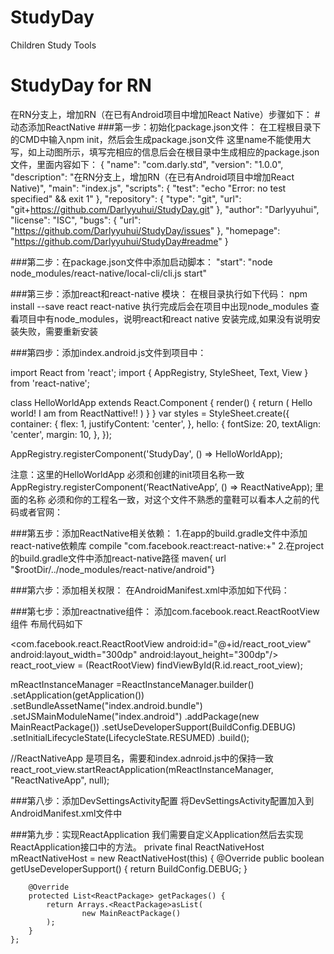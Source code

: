 # StudyDay
Children Study Tools

# StudyDay for RN
在RN分支上，增加RN（在已有Android项目中增加React Native）步骤如下：
#动态添加ReactNative
###第一步：初始化package.json文件：
在工程根目录下的CMD中输入npm init，然后会生成package.json文件
这里name不能使用大写，如上动图所示，填写完相应的信息后会在根目录中生成相应的package.json文件，里面内容如下：
{
  "name": "com.darly.std",
  "version": "1.0.0",
  "description": "在RN分支上，增加RN（在已有Android项目中增加React Native)",
  "main": "index.js",
  "scripts": {
    "test": "echo \"Error: no test specified\" && exit 1"
  },
  "repository": {
    "type": "git",
    "url": "git+https://github.com/Darlyyuhui/StudyDay.git"
  },
  "author": "Darlyyuhui",
  "license": "ISC",
  "bugs": {
    "url": "https://github.com/Darlyyuhui/StudyDay/issues"
  },
  "homepage": "https://github.com/Darlyyuhui/StudyDay#readme"
}

###第二步：在package.json文件中添加启动脚本：
"start": "node node_modules/react-native/local-cli/cli.js start"

###第三步：添加react和react-native 模块：
在根目录执行如下代码：
npm install --save react react-native
执行完成后会在项目中出现node_modules
查看项目中有node_modules，说明react和react native 安装完成,如果没有说明安装失败，需要重新安装

###第四步：添加index.android.js文件到项目中：

import React from 'react';
import {
  AppRegistry,
  StyleSheet,
  Text,
  View
} from 'react-native';

class HelloWorldApp extends React.Component {
  render() {
    return (
      <View style={styles.container}>
        <Text style={styles.hello}>Hello world! I am from ReactNattive!!</Text>
      </View>
    )
  }
}
var styles = StyleSheet.create({
  container: {
    flex: 1,
    justifyContent: 'center',
  },
  hello: {
    fontSize: 20,
    textAlign: 'center',
    margin: 10,
  },
});

AppRegistry.registerComponent('StudyDay', () => HelloWorldApp);

注意：这里的HelloWorldApp 必须和创建的init项目名称一致
AppRegistry.registerComponent(‘ReactNativeApp’, () => ReactNativeApp);
里面的名称 必须和你的工程名一致，对这个文件不熟悉的童鞋可以看本人之前的代码或者官网：


###第五步：添加ReactNative相关依赖：
1.在app的build.gradle文件中添加react-native依赖库
compile "com.facebook.react:react-native:+"
2.在project的build.gradle文件中添加react-native路径
 maven{ url "$rootDir/../node_modules/react-native/android"}

###第六步：添加相关权限：
在AndroidManifest.xml中添加如下代码：
<uses-permission android:name="android.permission.INTERNET" />


###第七步：添加reactnative组件：
添加com.facebook.react.ReactRootView 组件 布局代码如下

<com.facebook.react.ReactRootView
        android:id="@+id/react_root_view"
        android:layout_width="300dp"
        android:layout_height="300dp"/>
react_root_view = (ReactRootView) findViewById(R.id.react_root_view);

mReactInstanceManager =ReactInstanceManager.builder()
        .setApplication(getApplication())
        .setBundleAssetName("index.android.bundle")
        .setJSMainModuleName("index.android")
        .addPackage(new MainReactPackage())
        .setUseDeveloperSupport(BuildConfig.DEBUG)
        .setInitialLifecycleState(LifecycleState.RESUMED)
        .build();

//ReactNativeApp 是项目名，需要和index.adnroid.js中的保持一致
react_root_view.startReactApplication(mReactInstanceManager, "ReactNativeApp", null);


###第八步：添加DevSettingsActivity配置
将DevSettingsActivity配置加入到AndroidManifest.xml文件中


###第九步：实现ReactApplication
我们需要自定义Application然后去实现ReactApplication接口中的方法。
private final ReactNativeHost mReactNativeHost = new ReactNativeHost(this) {
        @Override
        public boolean getUseDeveloperSupport() {
            return BuildConfig.DEBUG;
        }

        @Override
        protected List<ReactPackage> getPackages() {
            return Arrays.<ReactPackage>asList(
                    new MainReactPackage()
            );
        }
    };
